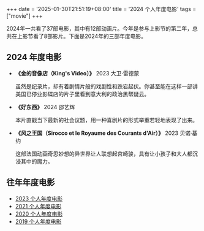 +++
date = '2025-01-30T21:51:19+08:00'
title = '2024 个人年度电影'
tags = ["movie"]
+++

2024年一共看了37部电影，其中有12部动画片。今年是参与上影节的第二年，总共在上影节看了8部影片。下面是2024年的三部年度电影。

<!-- more -->

## 2024 年度电影

* **《金的音像店（<span class="en-text">King's Video</span>）》** 2023 大卫·雷德蒙

  虽然是纪录片，却有着剧情片般的戏剧性和跌宕起伏。你甚至能在这样一部讲美国已停业影碟店的片子里看到意大利的政治黑帮疑云。
* **《好东西》** 2024 邵艺辉

  本片直戳当下最新的社会议题，用一种喜剧片的形式举重若轻地表现了出来。
* **《风之王国（<span class="en-text">Sirocco et le Royaume des Courants d'Air</span>）》** 2023 贝诺·基约

  这部法国动画奇思妙想的异世界让人联想起宫崎骏，具有让小孩子和大人都沉浸其中的魔力。

## 往年年度电影

* [2023 个人年度电影](../movie-2023)
* [2021 个人年度电影](../movie-2021)
* [2020 个人年度电影](../movie-2020)
* [2019 个人年度电影](../movie-2019)

